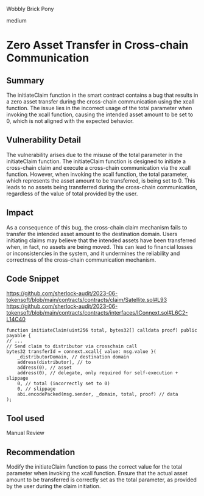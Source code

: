 Wobbly Brick Pony

medium

# Zero Asset Transfer in Cross-chain Communication

## Summary
The initiateClaim function in the smart contract contains a bug that results in a zero asset transfer during the cross-chain communication using the xcall function. The issue lies in the incorrect usage of the total parameter when invoking the xcall function, causing the intended asset amount to be set to 0, which is not aligned with the expected behavior.

## Vulnerability Detail
The vulnerability arises due to the misuse of the total parameter in the initiateClaim function. The initiateClaim function is designed to initiate a cross-chain claim and execute a cross-chain communication via the xcall function. However, when invoking the xcall function, the total parameter, which represents the asset amount to be transferred, is being set to 0. This leads to no assets being transferred during the cross-chain communication, regardless of the value of total provided by the user.

## Impact
As a consequence of this bug, the cross-chain claim mechanism fails to transfer the intended asset amount to the destination domain. Users initiating claims may believe that the intended assets have been transferred when, in fact, no assets are being moved. This can lead to financial losses or inconsistencies in the system, and it undermines the reliability and correctness of the cross-chain communication mechanism.

## Code Snippet
https://github.com/sherlock-audit/2023-06-tokensoft/blob/main/contracts/contracts/claim/Satellite.sol#L93
https://github.com/sherlock-audit/2023-06-tokensoft/blob/main/contracts/contracts/interfaces/IConnext.sol#L6C2-L14C40

    function initiateClaim(uint256 total, bytes32[] calldata proof) public payable {
    // ...  
    // Send claim to distributor via crosschain call
    bytes32 transferId = connext.xcall{ value: msg.value }(
        _distributorDomain, // destination domain
        address(distributor), // to
        address(0), // asset
        address(0), // delegate, only required for self-execution + slippage
        0, // total (incorrectly set to 0)
        0, // slippage
        abi.encodePacked(msg.sender, _domain, total, proof) // data
    );

## Tool used
Manual Review

## Recommendation
 Modify the initiateClaim function to pass the correct value for the total parameter when invoking the xcall function. Ensure that the actual asset amount to be transferred is correctly set as the total parameter, as provided by the user during the claim initiation.

